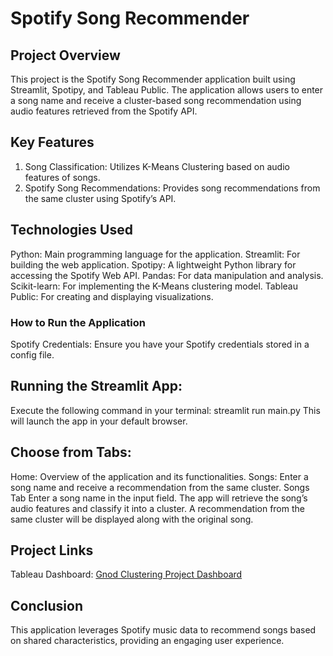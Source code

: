 # Spotify Song Recommender
## Project Overview
This project is the Spotify Song Recommender application built using Streamlit, Spotipy, and Tableau Public. 
The application allows users to enter a song name and receive a cluster-based song recommendation using audio features retrieved from the Spotify API. 

## Key Features
1) Song Classification: Utilizes K-Means Clustering based on audio features of songs.
2) Spotify Song Recommendations: Provides song recommendations from the same cluster using Spotify’s API.

## Technologies Used
Python: Main programming language for the application.
Streamlit: For building the web application.
Spotipy: A lightweight Python library for accessing the Spotify Web API.
Pandas: For data manipulation and analysis.
Scikit-learn: For implementing the K-Means clustering model.
Tableau Public: For creating and displaying visualizations.

### How to Run the Application
Spotify Credentials: Ensure you have your Spotify credentials stored in a config file.

## Running the Streamlit App: 
Execute the following command in your terminal:
streamlit run main.py
This will launch the app in your default browser.

## Choose from Tabs:
Home: Overview of the application and its functionalities.
Songs: Enter a song name and receive a recommendation from the same cluster.
Songs Tab
Enter a song name in the input field.
The app will retrieve the song’s audio features and classify it into a cluster.
A recommendation from the same cluster will be displayed along with the original song.

## Project Links
Tableau Dashboard: [Gnod Clustering Project Dashboard](https://public.tableau.com/app/profile/nicole.pinto6998/viz/GnodClusteringProject/GnodProject_Dashboard2?publish=yes)

## Conclusion
This application leverages Spotify music data to recommend songs based on shared characteristics, providing an engaging user experience.
